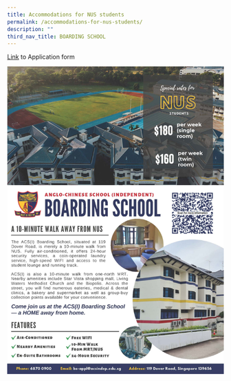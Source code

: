 ```yaml
---
title: Accommodations for NUS students
permalink: /accommodations-for-nus-students/
description: ""
third_nav_title: BOARDING SCHOOL
---
```

<a href="https://forms.office.com/r/jamsLQMLBP" target="_blank">Link</a> to Application form

![](/images/About%20ACS(I)/Boarding%20School/ACSI-Boarding-School-Flyer_updated-email.jpg)